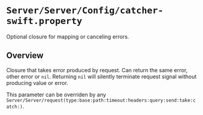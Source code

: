 # ``Server/Server/Config/catcher-swift.property``

Optional closure for mapping or canceling errors.

## Overview

Closure that takes error produced by request. Can return the same error, other error or `nil`. Returning `nil` will silently terminate request signal without producing value or error.

This parameter can be overriden by any ``Server/Server/request(type:base:path:timeout:headers:query:send:take:catch:)``.
